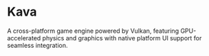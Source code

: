 # Kava
A cross-platform game engine powered by Vulkan, featuring GPU-accelerated physics and graphics with native platform UI support for seamless integration.
